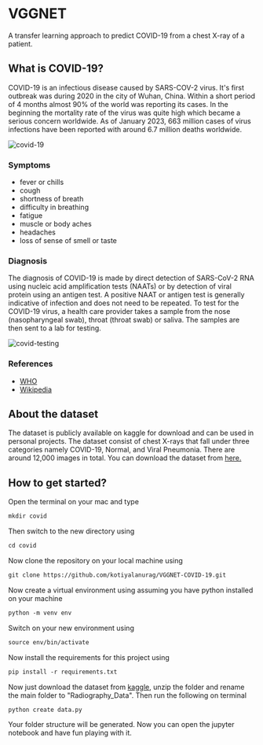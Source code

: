 # VGGNET

A transfer learning approach to predict COVID-19 from a chest X-ray of a patient.

## What is COVID-19?

COVID-19 is an infectious disease caused by SARS-COV-2 virus. It's first outbreak was during 2020 in the city of Wuhan, China. Within a short period of
4 months almost 90% of the world was reporting its cases. In the beginning the mortality rate of the virus was quite high which became a serious concern
worldwide. As of January 2023, 663 million cases of virus infections have been reported with around 6.7 million deaths worldwide. 

![covid-19](https://images.unsplash.com/photo-1583324113626-70df0f4deaab?ixlib=rb-4.0.3&ixid=MnwxMjA3fDB8MHxwaG90by1wYWdlfHx8fGVufDB8fHx8&auto=format&fit=crop&w=2832&q=80)

### Symptoms

* fever or chills
* cough
* shortness of breath
* difficulty in breathing
* fatigue
* muscle or body aches
* headaches
* loss of sense of smell or taste

### Diagnosis

The diagnosis of COVID-19 is made by direct detection of SARS-CoV-2 RNA using nucleic acid amplification tests (NAATs) or by detection of viral protein 
using an antigen test. A positive NAAT or antigen test is generally indicative of infection and does not need to be repeated. To test for the COVID-19 virus, 
a health care provider takes a sample from the nose (nasopharyngeal swab), throat (throat swab) or saliva. The samples are then sent to a lab for testing.

![covid-testing](https://images.unsplash.com/photo-1628246972740-e778a24742a9?ixlib=rb-4.0.3&ixid=MnwxMjA3fDB8MHxwaG90by1wYWdlfHx8fGVufDB8fHx8&auto=format&fit=crop&w=2070&q=80)

### References

* [WHO](https://covid19.who.int/)
* [Wikipedia](https://en.wikipedia.org/wiki/COVID-19)

## About the dataset

The dataset is publicly available on kaggle for download and can be used in personal projects. The dataset consist of chest X-rays that fall under three categories
namely COVID-19, Normal, and Viral Pneumonia. There are around 12,000 images in total. You can download the dataset from [here.](https://www.kaggle.com/datasets/tawsifurrahman/covid19-radiography-database)

## How to get started?

Open the terminal on your mac and type 
```html
mkdir covid
```
Then switch to the new directory using
```html
cd covid
```
Now clone the repository on your local machine using
```html
git clone https://github.com/kotiyalanurag/VGGNET-COVID-19.git
```
Now create a virtual environment using assuming you have python installed on your machine
```html
python -m venv env
```
Switch on your new environment using
```html
source env/bin/activate
```
Now install the requirements for this project using
```html
pip install -r requirements.txt
```
Now just download the dataset from [kaggle](https://www.kaggle.com/datasets/tawsifurrahman/covid19-radiography-database), 
unzip the folder and rename the main folder to "Radiography_Data".
Then run the following on terminal
```html
python create data.py
```
Your folder structure will be generated. Now you can open the jupyter notebook and have fun playing with it. 
